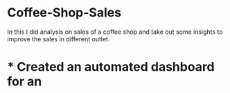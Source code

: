 # Coffee-Shop-Sales
In this I did analysis on sales of a coffee shop and take out some insights to improve the sales in different outlet.
# * Created an automated dashboard for an 
